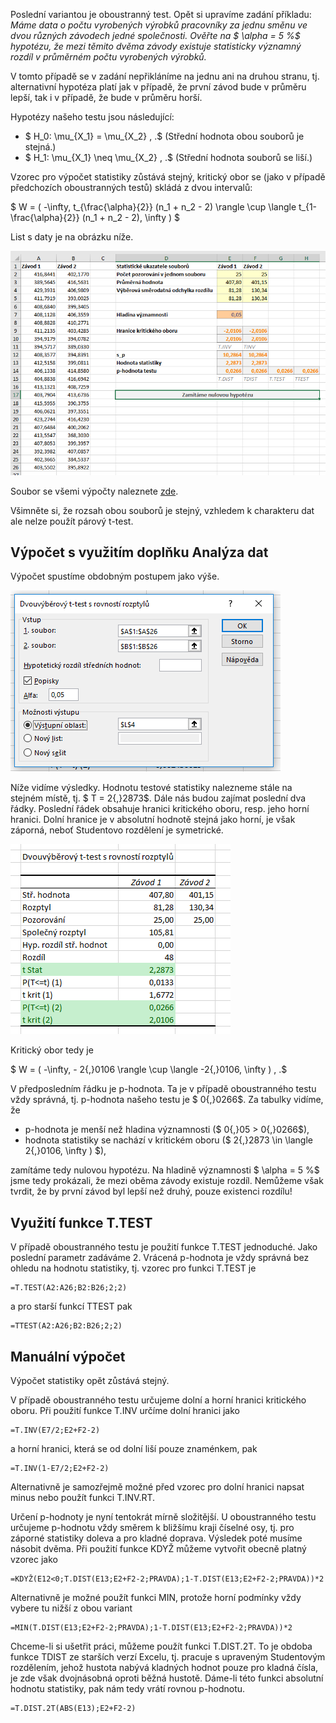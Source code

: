 Poslední variantou je oboustranný test. Opět si upravíme zadání příkladu: *Máme data o počtu vyrobených výrobků pracovníky za jednu směnu ve dvou různých závodech jedné společnosti. Ověřte na $ \alpha = 5 %$ hypotézu, že mezi těmito dvěma závody existuje statisticky významný rozdíl v průměrném počtu vyrobených výrobků.*

V tomto případě se v zadání nepřikláníme na jednu ani na druhou stranu, tj. alternativní hypotéza platí jak v případě, že první závod bude v průměru lepší, tak i v případě, že bude v průměru horší.

Hypotézy našeho testu jsou následující:

* $ H_0: \mu_{X_1} = \mu_{X_2} \, .$ (Střední hodnota obou souborů je stejná.)
* $ H_1: \mu_{X_1} \neq \mu_{X_2} \, .$ (Střední hodnota souborů se liší.)

Vzorec pro výpočet statistiky zůstává stejný, kritický obor se (jako v případě předchozích oboustranných testů) skládá z dvou intervalů:

$ W = ( -\infty,  t_{\frac{\alpha}{2}} (n_1 + n_2 - 2) \rangle \cup \langle t_{1-\frac{\alpha}{2}} (n_1 + n_2 - 2), \infty ) $

List s daty je na obrázku níže.

![dvouvýběrový t-test oboustranný data](media/t-test-dvouvyberovy-oboustranny/dvouvc3bdbc49brovc3bd-t-test-oboustrannc3bd-data.png)

Soubor se všemi výpočty naleznete [zde](media/t-test-dvouvyberovy-oboustranny/dvouvyberovy_t-test.xlsx).

Všimněte si, že rozsah obou souborů je stejný, vzhledem k charakteru dat ale nelze použít párový t-test.

## Výpočet s využitím doplňku Analýza dat

Výpočet spustíme obdobným postupem jako výše.

![dvouvýběrový t-test oboustranný analýza dat](media/t-test-dvouvyberovy-oboustranny/dvouvc3bdbc49brovc3bd-t-test-oboustrannc3bd-analc3bdza-dat.png)

Níže vidíme výsledky. Hodnotu testové statistiky nalezneme stále na stejném místě, tj. $ T = 2{,}2873$. Dále nás budou zajímat poslední dva řádky. Poslední řádek obsahuje hranici kritického oboru, resp. jeho horní hranici. Dolní hranice je v absolutní hodnotě stejná jako horní, je však záporná, neboť Studentovo rozdělení je symetrické.

![dvouvýběrový t-test oboustranný analýza dat 2](media/t-test-dvouvyberovy-oboustranny/dvouvc3bdbc49brovc3bd-t-test-oboustrannc3bd-analc3bdza-dat-2.png)

Kritický obor tedy je

$ W = ( -\infty, - 2{,}0106 \rangle \cup \langle -2{,}0106, \infty ) \, .$

V předposledním řádku je p-hodnota. Ta je v případě oboustranného testu vždy správná, tj. p-hodnota našeho testu je $ 0{,}0266$. Za tabulky vidíme, že

* p-hodnota je menší než hladina významnosti ($ 0{,}05 > 0{,}0266$),
* hodnota statistiky se nachází v kritickém oboru ($ 2{,}2873 \in \langle 2{,}0106, \infty ) $),

zamítáme tedy nulovou hypotézu. Na hladině významnosti $ \alpha = 5 %$ jsme tedy prokázali, že mezi oběma závody existuje rozdíl. Nemůžeme však tvrdit, že by první závod byl lepší než druhý, pouze existenci rozdílu!

## Využití funkce T.TEST

V případě oboustranného testu je použití funkce T.TEST jednoduché. Jako poslední parametr zadáváme 2. Vrácená p-hodnota je vždy správná bez ohledu na hodnotu statistiky, tj. vzorec pro funkci T.TEST je

```
=T.TEST(A2:A26;B2:B26;2;2)
```

a pro starší funkcí TTEST pak

```
=TTEST(A2:A26;B2:B26;2;2)
```

## Manuální výpočet

Výpočet statistiky opět zůstává stejný.

V případě oboustranného testu určujeme dolní a horní hranici kritického oboru. Při použití funkce T.INV určíme dolní hranici jako

```
=T.INV(E7/2;E2+F2-2)
```
a horní hranici, která se od dolní liší pouze znaménkem, pak

```
=T.INV(1-E7/2;E2+F2-2)
```

Alternativně je samozřejmě možné před vzorec pro dolní hranici napsat minus nebo použít funkci T.INV.RT.

Určení p-hodnoty je nyní tentokrát mírně složitější. U oboustranného testu určujeme p-hodnotu vždy směrem k bližšímu kraji číselné osy, tj. pro záporné statistiky doleva a pro kladné doprava. Výsledek poté musíme násobit dvěma. Při použití funkce KDYŽ můžeme vytvořit obecně platný vzorec jako

```
=KDYŽ(E12<0;T.DIST(E13;E2+F2-2;PRAVDA);1-T.DIST(E13;E2+F2-2;PRAVDA))*2
```

Alternativně je možné použít funkci MIN, protože horní podmínky vždy vybere tu nižší z obou variant

```
=MIN(T.DIST(E13;E2+F2-2;PRAVDA);1-T.DIST(E13;E2+F2-2;PRAVDA))*2
```

Chceme-li si ušetřit práci, můžeme použít funkci T.DIST.2T. To je obdoba funkce TDIST ze starších verzí Excelu, tj. pracuje s upraveným Studentovým rozdělením, jehož hustota nabývá kladných hodnot pouze pro kladná čísla, je zde však dvojnásobná oproti běžná hustotě. Dáme-li této funkci absolutní hodnotu statistiky, pak nám tedy vrátí rovnou p-hodnotu.

```
=T.DIST.2T(ABS(E13);E2+F2-2)
```
